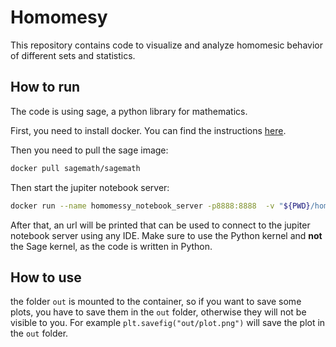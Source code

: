 # Homomesy

This repository contains code to visualize and analyze homomesic behavior of different sets and statistics.

## How to run

The code is using sage, a python library for mathematics.

First, you need to install docker. You can find the instructions [here](https://docs.docker.com/get-docker/).

Then you need to pull the sage image:

```bash
docker pull sagemath/sagemath
```

Then start the jupiter notebook server:

```bash
docker run --name homomessy_notebook_server -p8888:8888  -v "${PWD}/homomesy":/home/sage/homomesy -v "${PWD}/out":/home/sage/out sagemath/sagemath:latest sage-jupyter
```

After that, an url will be printed that can be used to connect to the jupiter notebook server using any IDE. 
Make sure to use the Python kernel and **not** the Sage kernel, as the code is written in Python.

## How to use

the folder `out` is mounted to the container, so if you want to save some plots, you have to save them in the `out` folder, otherwise they will not be visible to you.
For example `plt.savefig("out/plot.png")` will save the plot in the `out` folder.



